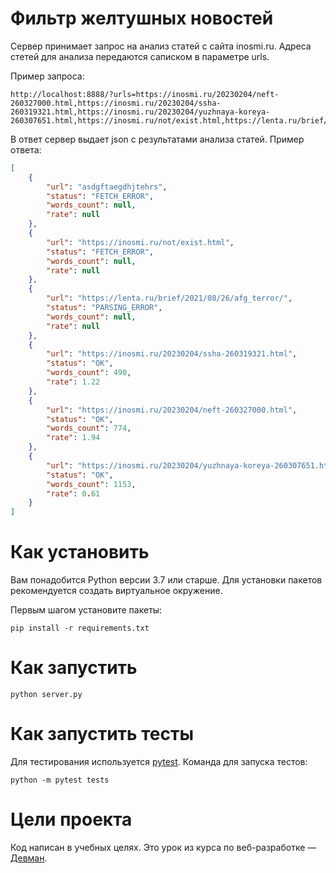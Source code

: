 # Фильтр желтушных новостей

Сервер принимает запрос на анализ статей с сайта inosmi.ru. Адреса стетей для анализа передаются саписком в параметре urls.

Пример запроса:
```
http://localhost:8888/?urls=https://inosmi.ru/20230204/neft-260327000.html,https://inosmi.ru/20230204/ssha-260319321.html,https://inosmi.ru/20230204/yuzhnaya-koreya-260307651.html,https://inosmi.ru/not/exist.html,https://lenta.ru/brief/2021/08/26/afg_terror/,asdgftaegdhjtehrs
```

В ответ сервер выдает json с результатами анализа статей. Пример ответа:
```json
[
    {
        "url": "asdgftaegdhjtehrs",
        "status": "FETCH_ERROR",
        "words_count": null,
        "rate": null
    },
    {
        "url": "https://inosmi.ru/not/exist.html",
        "status": "FETCH_ERROR",
        "words_count": null,
        "rate": null
    },
    {
        "url": "https://lenta.ru/brief/2021/08/26/afg_terror/",
        "status": "PARSING_ERROR",
        "words_count": null,
        "rate": null
    },
    {
        "url": "https://inosmi.ru/20230204/ssha-260319321.html",
        "status": "OK",
        "words_count": 490,
        "rate": 1.22
    },
    {
        "url": "https://inosmi.ru/20230204/neft-260327000.html",
        "status": "OK",
        "words_count": 774,
        "rate": 1.94
    },
    {
        "url": "https://inosmi.ru/20230204/yuzhnaya-koreya-260307651.html",
        "status": "OK",
        "words_count": 1153,
        "rate": 0.61
    }
]
```

# Как установить

Вам понадобится Python версии 3.7 или старше. Для установки пакетов рекомендуется создать виртуальное окружение.

Первым шагом установите пакеты:

```python3
pip install -r requirements.txt
```

# Как запустить

```python3
python server.py
```

# Как запустить тесты

Для тестирования используется [pytest](https://docs.pytest.org/en/latest/). Команда для запуска тестов:

```
python -m pytest tests
```


# Цели проекта

Код написан в учебных целях. Это урок из курса по веб-разработке — [Девман](https://dvmn.org).
